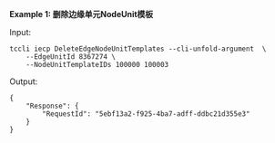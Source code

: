 **Example 1: 删除边缘单元NodeUnit模板**



Input: 

```
tccli iecp DeleteEdgeNodeUnitTemplates --cli-unfold-argument  \
    --EdgeUnitId 8367274 \
    --NodeUnitTemplateIDs 100000 100003
```

Output: 
```
{
    "Response": {
        "RequestId": "5ebf13a2-f925-4ba7-adff-ddbc21d355e3"
    }
}
```


